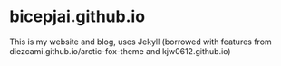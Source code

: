 # bicepjai.github.io
This is my website and blog, uses Jekyll (borrowed with features from diezcami.github.io/arctic-fox-theme and kjw0612.github.io)
